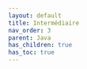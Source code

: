 ```yaml
---
layout: default
title: Intermédiaire
nav_order: 3
parent: Java
has_children: true
has_toc: true
---
```

